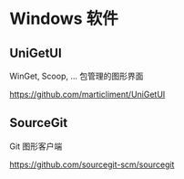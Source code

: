 # Windows 软件

## UniGetUI

WinGet, Scoop, ... 包管理的图形界面

https://github.com/marticliment/UniGetUI

## SourceGit

Git 图形客户端

https://github.com/sourcegit-scm/sourcegit
